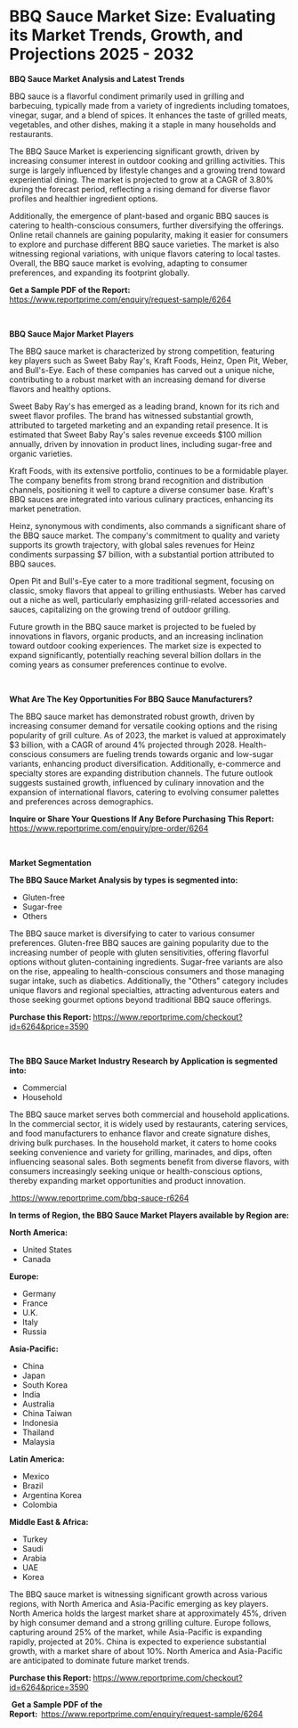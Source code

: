 <p><h1>BBQ Sauce Market Size: Evaluating its Market Trends, Growth, and Projections 2025 - 2032</h1></p><p><strong>BBQ Sauce Market Analysis and Latest Trends</strong></p>
<p><p>BBQ sauce is a flavorful condiment primarily used in grilling and barbecuing, typically made from a variety of ingredients including tomatoes, vinegar, sugar, and a blend of spices. It enhances the taste of grilled meats, vegetables, and other dishes, making it a staple in many households and restaurants.</p><p>The BBQ Sauce Market is experiencing significant growth, driven by increasing consumer interest in outdoor cooking and grilling activities. This surge is largely influenced by lifestyle changes and a growing trend toward experiential dining. The market is projected to grow at a CAGR of 3.80% during the forecast period, reflecting a rising demand for diverse flavor profiles and healthier ingredient options. </p><p>Additionally, the emergence of plant-based and organic BBQ sauces is catering to health-conscious consumers, further diversifying the offerings. Online retail channels are gaining popularity, making it easier for consumers to explore and purchase different BBQ sauce varieties. The market is also witnessing regional variations, with unique flavors catering to local tastes. Overall, the BBQ sauce market is evolving, adapting to consumer preferences, and expanding its footprint globally.</p></p>
<p><strong>Get a Sample PDF of the Report:&nbsp;</strong> <a href="https://www.reportprime.com/enquiry/request-sample/6264?utm_campaign=4555&utm_medium=2&utm_source=Github&utm_content=ia&utm_term=15052025&utm_id=bbq-sauce">https://www.reportprime.com/enquiry/request-sample/6264</a></p>
<p>&nbsp;</p>
<p><strong>BBQ Sauce Major Market Players</strong></p>
<p><p>The BBQ sauce market is characterized by strong competition, featuring key players such as Sweet Baby Ray's, Kraft Foods, Heinz, Open Pit, Weber, and Bull's-Eye. Each of these companies has carved out a unique niche, contributing to a robust market with an increasing demand for diverse flavors and healthy options.</p><p>Sweet Baby Ray's has emerged as a leading brand, known for its rich and sweet flavor profiles. The brand has witnessed substantial growth, attributed to targeted marketing and an expanding retail presence. It is estimated that Sweet Baby Ray's sales revenue exceeds $100 million annually, driven by innovation in product lines, including sugar-free and organic varieties.</p><p>Kraft Foods, with its extensive portfolio, continues to be a formidable player. The company benefits from strong brand recognition and distribution channels, positioning it well to capture a diverse consumer base. Kraft's BBQ sauces are integrated into various culinary practices, enhancing its market penetration.</p><p>Heinz, synonymous with condiments, also commands a significant share of the BBQ sauce market. The company's commitment to quality and variety supports its growth trajectory, with global sales revenues for Heinz condiments surpassing $7 billion, with a substantial portion attributed to BBQ sauces.</p><p>Open Pit and Bull's-Eye cater to a more traditional segment, focusing on classic, smoky flavors that appeal to grilling enthusiasts. Weber has carved out a niche as well, particularly emphasizing grill-related accessories and sauces, capitalizing on the growing trend of outdoor grilling.</p><p>Future growth in the BBQ sauce market is projected to be fueled by innovations in flavors, organic products, and an increasing inclination toward outdoor cooking experiences. The market size is expected to expand significantly, potentially reaching several billion dollars in the coming years as consumer preferences continue to evolve.</p></p>
<p>&nbsp;</p>
<p><strong>What Are The Key Opportunities For BBQ Sauce Manufacturers?</strong></p>
<p><p>The BBQ sauce market has demonstrated robust growth, driven by increasing consumer demand for versatile cooking options and the rising popularity of grill culture. As of 2023, the market is valued at approximately $3 billion, with a CAGR of around 4% projected through 2028. Health-conscious consumers are fueling trends towards organic and low-sugar variants, enhancing product diversification. Additionally, e-commerce and specialty stores are expanding distribution channels. The future outlook suggests sustained growth, influenced by culinary innovation and the expansion of international flavors, catering to evolving consumer palettes and preferences across demographics.</p></p>
<p><strong>Inquire or Share Your Questions If Any Before Purchasing This Report:</strong> <a href="https://www.reportprime.com/enquiry/pre-order/6264?utm_campaign=4555&utm_medium=2&utm_source=Github&utm_content=ia&utm_term=15052025&utm_id=bbq-sauce">https://www.reportprime.com/enquiry/pre-order/6264</a></p>
<p>&nbsp;</p>
<p><strong>Market Segmentation</strong></p>
<p><strong>The BBQ Sauce Market Analysis by types is segmented into:</strong></p>
<p><ul><li>Gluten-free</li><li>Sugar-free</li><li>Others</li></ul></p>
<p><p>The BBQ sauce market is diversifying to cater to various consumer preferences. Gluten-free BBQ sauces are gaining popularity due to the increasing number of people with gluten sensitivities, offering flavorful options without gluten-containing ingredients. Sugar-free variants are also on the rise, appealing to health-conscious consumers and those managing sugar intake, such as diabetics. Additionally, the "Others" category includes unique flavors and regional specialties, attracting adventurous eaters and those seeking gourmet options beyond traditional BBQ sauce offerings.</p></p>
<p><strong>Purchase this Report:&nbsp;</strong><a href="https://www.reportprime.com/checkout?id=6264&price=3590&utm_campaign=4555&utm_medium=2&utm_source=Github&utm_content=ia&utm_term=15052025&utm_id=bbq-sauce">https://www.reportprime.com/checkout?id=6264&price=3590</a></p>
<p>&nbsp;</p>
<p><strong>The BBQ Sauce Market Industry Research by Application is segmented into:</strong></p>
<p><ul><li>Commercial</li><li>Household</li></ul></p>
<p><p>The BBQ sauce market serves both commercial and household applications. In the commercial sector, it is widely used by restaurants, catering services, and food manufacturers to enhance flavor and create signature dishes, driving bulk purchases. In the household market, it caters to home cooks seeking convenience and variety for grilling, marinades, and dips, often influencing seasonal sales. Both segments benefit from diverse flavors, with consumers increasingly seeking unique or health-conscious options, thereby expanding market opportunities and product innovation.</p></p>
<p><a href="https://www.reportprime.com/bbq-sauce-r6264?utm_campaign=4555&utm_medium=2&utm_source=Github&utm_content=ia&utm_term=15052025&utm_id=bbq-sauce">&nbsp;https://www.reportprime.com/bbq-sauce-r6264</a></p>
<p><strong>In terms of Region, the BBQ Sauce Market Players available by Region are:</strong></p>
<p>
    <p> <strong> North America: </strong>
        <ul>
            <li>United States</li>
            <li>Canada</li>
        </ul>
        </p> 
    <p> <strong> Europe: </strong>
        <ul>
            <li>Germany</li>
            <li>France</li>
            <li>U.K.</li>
            <li>Italy</li>
            <li>Russia</li>
        </ul>
        </p> 
    <p> <strong> Asia-Pacific: </strong>
        <ul>
            <li>China</li>
            <li>Japan</li>
            <li>South Korea</li>
            <li>India</li>
            <li>Australia</li>
            <li>China Taiwan</li>
            <li>Indonesia</li>
            <li>Thailand</li>
            <li>Malaysia</li>
        </ul>
        </p> 
    <p> <strong> Latin America: </strong>
        <ul>
            <li>Mexico</li>
            <li>Brazil</li>
            <li>Argentina Korea</li>
            <li>Colombia</li>
        </ul>
        </p> 
    <p> <strong> Middle East & Africa: </strong>
        <ul>
            <li>Turkey</li>
            <li>Saudi</li>
            <li>Arabia</li>
            <li>UAE</li>
            <li>Korea</li>
        </ul>
    </p>
    </p>
<p><p>The BBQ sauce market is witnessing significant growth across various regions, with North America and Asia-Pacific emerging as key players. North America holds the largest market share at approximately 45%, driven by high consumer demand and a strong grilling culture. Europe follows, capturing around 25% of the market, while Asia-Pacific is expanding rapidly, projected at 20%. China is expected to experience substantial growth, with a market share of about 10%. North America and Asia-Pacific are anticipated to dominate future market trends.</p></p>
<p><strong>Purchase this Report: </strong><a href="https://www.reportprime.com/checkout?id=6264&price=3590&utm_campaign=4555&utm_medium=2&utm_source=Github&utm_content=ia&utm_term=15052025&utm_id=bbq-sauce">https://www.reportprime.com/checkout?id=6264&price=3590</a></p>
<p>&nbsp;<strong>Get a Sample PDF of the Report:&nbsp;&nbsp;</strong><a href="https://www.reportprime.com/enquiry/request-sample/6264?utm_campaign=4555&utm_medium=2&utm_source=Github&utm_content=ia&utm_term=15052025&utm_id=bbq-sauce">https://www.reportprime.com/enquiry/request-sample/6264</a></p>
<p><strong></strong></p>
<p><p></p><p></p><p></p></p>